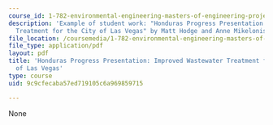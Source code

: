 ```yaml
---
course_id: 1-782-environmental-engineering-masters-of-engineering-project-fall-2007-spring-2008
description: 'Example of student work: "Honduras Progress Presentation: Improved Wastewater
  Treatment for the City of Las Vegas" by Matt Hodge and Anne Mikelonis.'
file_location: /coursemedia/1-782-environmental-engineering-masters-of-engineering-project-fall-2007-spring-2008/9c9cfecaba57ed719105c6a969859715_fall_honduras.pdf
file_type: application/pdf
layout: pdf
title: 'Honduras Progress Presentation: Improved Wastewater Treatment for the City
  of Las Vegas'
type: course
uid: 9c9cfecaba57ed719105c6a969859715

---
```

None